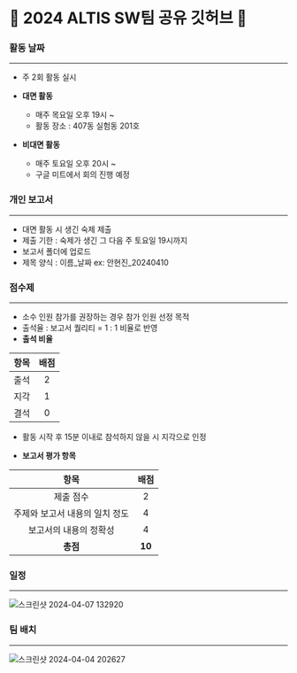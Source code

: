 # 🚀 2024 ALTIS SW팀 공유 깃허브 🚀

### 활동 날짜
---
- 주 2회 활동 실시
- **대면 활동**
    - 매주 목요일 오후 19시 ~
    - 활동 장소 : 407동 실험동 201호
      
- **비대면 활동**
    - 매주 토요일 오후 20시 ~
    - 구글 미트에서 회의 진행 예정

### 개인 보고서
---
- 대면 활동 시 생긴 숙제 제출
- 제출 기한 : 숙제가 생긴 그 다음 주 토요일 19시까지
- 보고서 폴더에 업로드
- 제목 양식 : 이름_날짜    ex: 안현진_20240410

### 점수제
---
- 소수 인원 참가를 권장하는 경우 참가 인원 선정 목적
- 출석율 : 보고서 퀄리티 = 1 : 1 비율로 반영
- **출석 비율**

|항목|배점|
|:----:|:----:|
|출석|2|
|지각|1|
|결석|0|
  - 활동 시작 후 15분 이내로 참석하지 않을 시 지각으로 인정
  
- **보고서 평가 항목**

| 항목 | 배점 |
|:------:|:-------:|
|제출 점수|2|
|주제와 보고서 내용의 일치 정도|4|
|보고서의 내용의 정확성|4|
|**총점**|**10**|
 
### 일정
---
![스크린샷 2024-04-07 132920](https://github.com/anhyunjinn/2024_ALTIS_SW/assets/101036684/caf71d80-b6c8-42b2-ab47-6ff48236afc5)

### 팀 배치
---
![스크린샷 2024-04-04 202627](https://github.com/anhyunjinn/2024_ALTIS_SW/assets/101036684/a18fb132-536e-4b4a-9e41-940abf22a27d)
